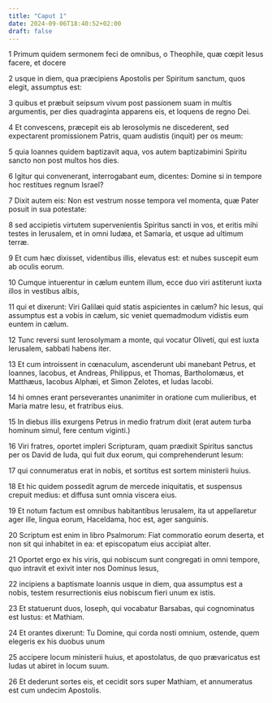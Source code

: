 ```yaml
---
title: "Caput 1"
date: 2024-09-06T18:40:52+02:00
draft: false
---
```




1 Primum quidem sermonem feci de omnibus, o Theophile, quæ cœpit Iesus facere, et docere

2 usque in diem, qua præcipiens Apostolis per Spiritum sanctum, quos elegit, assumptus est:

3 quibus et præbuit seipsum vivum post passionem suam in multis argumentis, per dies quadraginta apparens eis, et loquens de regno Dei.

4 Et convescens, præcepit eis ab Ierosolymis ne discederent, sed expectarent promissionem Patris, quam audistis (inquit) per os meum:

5 quia Ioannes quidem baptizavit aqua, vos autem baptizabimini Spiritu sancto non post multos hos dies.

6 Igitur qui convenerant, interrogabant eum, dicentes: Domine si in tempore hoc restitues regnum Israel?

7 Dixit autem eis: Non est vestrum nosse tempora vel momenta, quæ Pater posuit in sua potestate:

8 sed accipietis virtutem supervenientis Spiritus sancti in vos, et eritis mihi testes in Ierusalem, et in omni Iudæa, et Samaria, et usque ad ultimum terræ.

9 Et cum hæc dixisset, videntibus illis, elevatus est: et nubes suscepit eum ab oculis eorum.

10 Cumque intuerentur in cælum euntem illum, ecce duo viri astiterunt iuxta illos in vestibus albis,

11 qui et dixerunt: Viri Galilæi quid statis aspicientes in cælum? hic Iesus, qui assumptus est a vobis in cælum, sic veniet quemadmodum vidistis eum euntem in cælum.

12 Tunc reversi sunt Ierosolymam a monte, qui vocatur Oliveti, qui est iuxta Ierusalem, sabbati habens iter.

13 Et cum introissent in cœnaculum, ascenderunt ubi manebant Petrus, et Ioannes, Iacobus, et Andreas, Philippus, et Thomas, Bartholomæus, et Matthæus, Iacobus Alphæi, et Simon Zelotes, et Iudas Iacobi.

14 hi omnes erant perseverantes unanimiter in oratione cum mulieribus, et Maria matre Iesu, et fratribus eius.

15 In diebus illis exurgens Petrus in medio fratrum dixit (erat autem turba hominum simul, fere centum viginti.)

16 Viri fratres, oportet impleri Scripturam, quam prædixit Spiritus sanctus per os David de Iuda, qui fuit dux eorum, qui comprehenderunt Iesum:

17 qui connumeratus erat in nobis, et sortitus est sortem ministerii huius.

18 Et hic quidem possedit agrum de mercede iniquitatis, et suspensus crepuit medius: et diffusa sunt omnia viscera eius.

19 Et notum factum est omnibus habitantibus Ierusalem, ita ut appellaretur ager ille, lingua eorum, Haceldama, hoc est, ager sanguinis.

20 Scriptum est enim in libro Psalmorum: Fiat commoratio eorum deserta, et non sit qui inhabitet in ea: et episcopatum eius accipiat alter.

21 Oportet ergo ex his viris, qui nobiscum sunt congregati in omni tempore, quo intravit et exivit inter nos Dominus Iesus,

22 incipiens a baptismate Ioannis usque in diem, qua assumptus est a nobis, testem resurrectionis eius nobiscum fieri unum ex istis.

23 Et statuerunt duos, Ioseph, qui vocabatur Barsabas, qui cognominatus est Iustus: et Mathiam.

24 Et orantes dixerunt: Tu Domine, qui corda nosti omnium, ostende, quem elegeris ex his duobus unum

25 accipere locum ministerii huius, et apostolatus, de quo prævaricatus est Iudas ut abiret in locum suum.

26 Et dederunt sortes eis, et cecidit sors super Mathiam, et annumeratus est cum undecim Apostolis.

